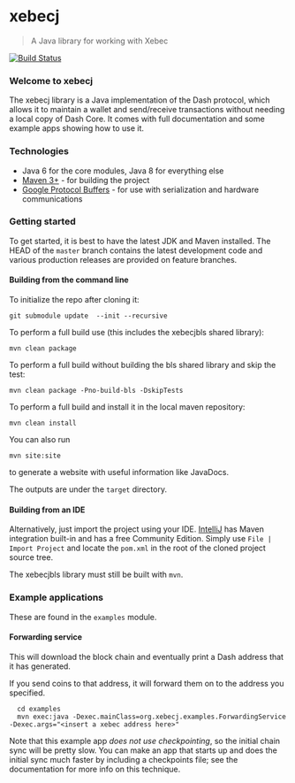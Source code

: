 # xebecj

> A Java library for working with Xebec

[![Build Status](https://travis-ci.com/dashevo/xebecj.svg?token=Pzix7aqnMuGS9c6BmBz2&branch=master)](https://travis-ci.com/dashevo/xebecj)

### Welcome to xebecj

The xebecj library is a Java implementation of the Dash protocol, which allows it to maintain a wallet and send/receive transactions without needing a local copy of Dash Core. It comes with full documentation and some example apps showing how to use it.

### Technologies

* Java 6 for the core modules, Java 8 for everything else
* [Maven 3+](http://maven.apache.org) - for building the project
* [Google Protocol Buffers](https://github.com/google/protobuf) - for use with serialization and hardware communications

### Getting started

To get started, it is best to have the latest JDK and Maven installed. The HEAD of the `master` branch contains the latest development code and various production releases are provided on feature branches.

#### Building from the command line
To initialize the repo after cloning it: 
```
git submodule update  --init --recursive
```
To perform a full build use (this includes the xebecjbls shared library):
```
mvn clean package
```
To perform a full build without building the bls shared library and skip the test:
```
mvn clean package -Pno-build-bls -DskipTests
```
To perform a full build and install it in the local maven repository:
```
mvn clean install
```
You can also run
```
mvn site:site
```
to generate a website with useful information like JavaDocs.

The outputs are under the `target` directory.

#### Building from an IDE

Alternatively, just import the project using your IDE. [IntelliJ](http://www.jetbrains.com/idea/download/) has Maven integration built-in and has a free Community Edition. Simply use `File | Import Project` and locate the `pom.xml` in the root of the cloned project source tree.

The xebecjbls library must still be built with `mvn`.

### Example applications

These are found in the `examples` module.

#### Forwarding service

This will download the block chain and eventually print a Dash address that it has generated.

If you send coins to that address, it will forward them on to the address you specified.

```
  cd examples
  mvn exec:java -Dexec.mainClass=org.xebecj.examples.ForwardingService -Dexec.args="<insert a xebec address here>"
```

Note that this example app *does not use checkpointing*, so the initial chain sync will be pretty slow. You can make an app that starts up and does the initial sync much faster by including a checkpoints file; see the documentation for
more info on this technique.
